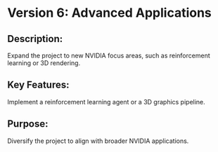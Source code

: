 # Version 6: Advanced Applications
## Description:
Expand the project to new NVIDIA focus areas, such as reinforcement learning or 3D rendering.
## Key Features:
Implement a reinforcement learning agent or a 3D graphics pipeline.
## Purpose:
Diversify the project to align with broader NVIDIA applications.
